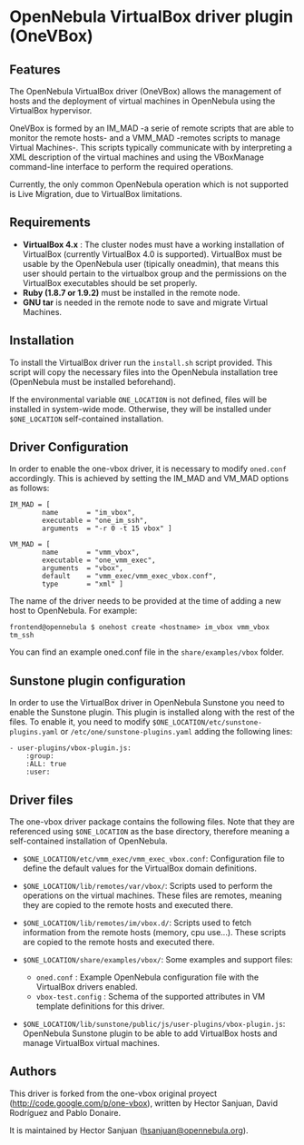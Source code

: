 OpenNebula VirtualBox driver plugin (OneVBox)
=============================================

Features
--------
        
The OpenNebula VirtualBox driver (OneVBox) allows the management of hosts and the deployment of virtual machines in OpenNebula using the VirtualBox hypervisor. 
    
OneVBox is formed by an IM_MAD -a serie of remote scripts that are able to monitor the remote hosts- and a VMM_MAD -remotes scripts to manage Virtual Machines-. This scripts typically communicate with by interpreting a XML description of the virtual machines and using the VBoxManage command-line interface to perform the required operations.

Currently, the only common OpenNebula operation which is not supported is Live Migration, due to VirtualBox limitations.


Requirements
------------

 * **VirtualBox 4.x** : The cluster nodes must have a working installation of VirtualBox (currently VirtualBox 4.0 is supported). VirtualBox must be usable by the OpenNebula user (tipically oneadmin), that means this user should pertain to the virtualbox group and the permissions on the VirtualBox executables should be set properly.
 * **Ruby (1.8.7 or 1.9.2)** must be installed in the remote node.
 * **GNU tar** is needed in the remote node to save and migrate Virtual Machines.


Installation
------------

To install the VirtualBox driver run the `install.sh` script provided. This script will copy the necessary files into the OpenNebula installation tree (OpenNebula must be installed beforehand).

If the environmental variable `ONE_LOCATION` is not defined, files will be installed in system-wide mode. Otherwise, they will be installed under `$ONE_LOCATION` self-contained installation.


Driver Configuration
--------------------

In order to enable the one-vbox driver, it is necessary to modify `oned.conf` accordingly. This is achieved by setting the IM_MAD and VM_MAD options as follows: 

    IM_MAD = [
            name       = "im_vbox",
            executable = "one_im_ssh",
            arguments  = "-r 0 -t 15 vbox" ]
	
    VM_MAD = [
            name       = "vmm_vbox",
            executable = "one_vmm_exec",
            arguments  = "vbox",
            default    = "vmm_exec/vmm_exec_vbox.conf",
            type       = "xml" ]

The name of the driver needs to be provided at the time of adding a new host to OpenNebula. For example:

    frontend@opennebula $ onehost create <hostname> im_vbox vmm_vbox tm_ssh

You can find an example oned.conf file in the `share/examples/vbox` folder.


Sunstone plugin configuration
-----------------------------

In order to use the VirtualBox driver in OpenNebula Sunstone you need to enable the Sunstone plugin. This plugin is installed along with the rest of the files. To enable it, you need to modify `$ONE_LOCATION/etc/sunstone-plugins.yaml` or `/etc/one/sunstone-plugins.yaml` adding the following lines:

    - user-plugins/vbox-plugin.js: 
        :group: 
        :ALL: true
        :user: 


Driver files
------------

The one-vbox driver package contains the following files. Note that they are referenced using `$ONE_LOCATION` as the base directory, therefore meaning a self-contained installation of OpenNebula. 

 * `$ONE_LOCATION/etc/vmm_exec/vmm_exec_vbox.conf`: Configuration file to define the default values for the VirtualBox domain definitions.

 * `$ONE_LOCATION/lib/remotes/var/vbox/`: Scripts used to perform the operations on the virtual machines. These files are remotes, meaning they are copied to the remote hosts and executed there.

 * `$ONE_LOCATION/lib/remotes/im/vbox.d/`: Scripts used to fetch information from the remote hosts (memory, cpu use...). These scripts are copied to the remote hosts and executed there.

 * `$ONE_LOCATION/share/examples/vbox/`: Some examples and support files:
    * `oned.conf` : Example OpenNebula configuration file with the VirtualBox drivers enabled.
    * `vbox-test.config` : Schema of the supported attributes in VM template definitions for this driver.

 * `$ONE_LOCATION/lib/sunstone/public/js/user-plugins/vbox-plugin.js`: OpenNebula Sunstone plugin to be able to add VirtualBox hosts and manage VirtualBox virtual machines. 


Authors
-------

This driver is forked from the one-vbox original proyect (http://code.google.com/p/one-vbox), written by Hector Sanjuan, David Rodríguez and Pablo Donaire.

It is maintained by Hector Sanjuan (hsanjuan@opennebula.org).
